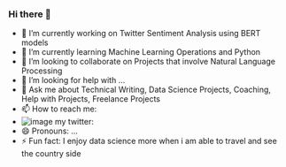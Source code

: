 ### Hi there 👋


- 🔭 I’m currently working on Twitter Sentiment Analysis using BERT models
- 🌱 I’m currently learning Machine Learning Operations and Python
- 👯 I’m looking to collaborate on Projects that involve Natural Language Processing
- 🤔 I’m looking for help with ...
- 💬 Ask me about Technical Writing, Data Science Projects, Coaching, Help with Projects, Freelance Projects 
- 📫 How to reach me: 
- ![image]({https://img.shields.io/badge/Twitter-1DA1F2?style=for-the-badge&logo=twitter&logoColor=white})  my twitter: 
- 😄 Pronouns: ...
- ⚡ Fun fact: I enjoy data science more when i am able to travel and see the country side

